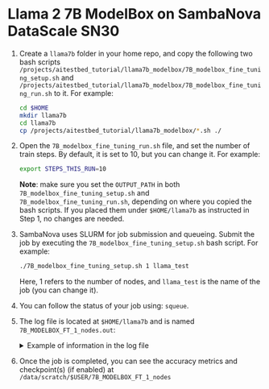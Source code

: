 # Llama 2 7B ModelBox on SambaNova DataScale SN30

1. Create a `llama7b` folder in your home repo, and copy the following two bash scripts `/projects/aitestbed_tutorial/llama7b_modelbox/7B_modelbox_fine_tuning_setup.sh` and `/projects/aitestbed_tutorial/llama7b_modelbox/7B_modelbox_fine_tuning_run.sh` to it. For example:

   ```bash
   cd $HOME
   mkdir llama7b
   cd llama7b
   cp /projects/aitestbed_tutorial/llama7b_modelbox/*.sh ./
   ```

2. Open the `7B_modelbox_fine_tuning_run.sh` file, and set the number of train steps. By default, it is set to 10, but you can change it. For example:

   ```bash
   export STEPS_THIS_RUN=10
   ```

   **Note**: make sure you set the `OUTPUT_PATH` in both `7B_modelbox_fine_tuning_setup.sh` and `7B_modelbox_fine_tuning_run.sh`, depending on where you copied the bash scripts. If you placed them under `$HOME/llama7b` as instructed in Step 1, no changes are needed. 

3. SambaNova uses SLURM for job submission and queueing. Submit the job by executing the `7B_modelbox_fine_tuning_setup.sh` bash script. For example:

   ```bash
   ./7B_modelbox_fine_tuning_setup.sh 1 llama_test
   ```

   Here, 1 refers to the number of nodes, and `llama_test` is the name of the job (you can change it).

4. You can follow the status of your job using: `squeue`.
   
5. The log file is located at `$HOME/llama7b` and is named `7B_MODELBOX_FT_1_nodes.out`:

   <details>
    <summary>Example of information in the log file </summary>
    
    ```bash
    ^M  0%|          | 1/3432 [01:38<94:08:33, 98.78s/it]2024-11-14 23:48:07,321 - apps.nlp.transformers_on_rdu.tasks.lm_tasks.gpt2_task - Process ID 3932735 - info     - epoch:0|local_step:1|global_step:1|average_loss:7.26778|steps_per_second:0.01017|step_loss:7.26778|learning_rate:1.00e-05|eval_step:0.00000|validation_average_loss:0.00000|validation_steps_per_second:0.00000|validation_total_loss:0.00000|eval_acc:0.00000
    ^M  0%|          | 2/3432 [02:42<74:28:14, 78.16s/it]2024-11-14 23:49:11,050 - apps.nlp.transformers_on_rdu.tasks.lm_tasks.gpt2_task - Process ID 3932735 - info     - epoch:0|local_step:2|global_step:2|average_loss:6.13322|steps_per_second:0.01569|step_loss:6.13322|learning_rate:1.00e-05|eval_step:0.00000|validation_average_loss:0.00000|validation_steps_per_second:0.00000|validation_total_loss:0.00000|eval_acc:0.00000
    ^M  0%|          | 3/3432 [03:46<68:10:51, 71.58s/it]2024-11-14 23:50:14,800 - apps.nlp.transformers_on_rdu.tasks.lm_tasks.gpt2_task - Process ID 3932735 - info     - epoch:0|local_step:3|global_step:3|average_loss:2.74683|steps_per_second:0.01569|step_loss:2.74683|learning_rate:1.00e-05|eval_step:0.00000|validation_average_loss:0.00000|validation_steps_per_second:0.00000|validation_total_loss:0.00000|eval_acc:0.00000
    ^M  0%|          | 4/3432 [04:49<65:12:07, 68.47s/it]2024-11-14 23:51:18,510 - apps.nlp.transformers_on_rdu.tasks.lm_tasks.gpt2_task - Process ID 3932735 - info     - epoch:0|local_step:4|global_step:4|average_loss:2.52686|steps_per_second:0.01570|step_loss:2.52686|learning_rate:1.00e-05|eval_step:0.00000|validation_average_loss:0.00000|validation_steps_per_second:0.00000|validation_total_loss:0.00000|eval_acc:0.00000
    ^M  0%|          | 5/3432 [05:53<63:34:23, 66.78s/it]2024-11-14 23:52:22,294 - apps.nlp.transformers_on_rdu.tasks.lm_tasks.gpt2_task - Process ID 3932735 - info     - epoch:0|local_step:5|global_step:5|average_loss:3.26106|steps_per_second:0.01568|step_loss:3.26106|learning_rate:1.00e-05|eval_step:0.00000|validation_average_loss:0.00000|validation_steps_per_second:0.00000|validation_total_loss:0.00000|eval_acc:0.00000
    ^M  0%|          | 6/3432 [06:57<62:42:02, 65.89s/it]2024-11-14 23:53:26,437 - apps.nlp.transformers_on_rdu.tasks.lm_tasks.gpt2_task - Process ID 3932735 - info     - epoch:0|local_step:6|global_step:6|average_loss:2.04121|steps_per_second:0.01559|step_loss:2.04121|learning_rate:1.00e-05|eval_step:0.00000|validation_average_loss:0.00000|validation_steps_per_second:0.00000|validation_total_loss:0.00000|eval_acc:0.00000
    ^M  0%|          | 7/3432 [08:02<62:08:14, 65.31s/it]2024-11-14 23:54:30,571 - apps.nlp.transformers_on_rdu.tasks.lm_tasks.gpt2_task - Process ID 3932735 - info     - epoch:0|local_step:7|global_step:7|average_loss:0.80922|steps_per_second:0.01559|step_loss:0.80922|learning_rate:1.00e-05|eval_step:0.00000|validation_average_loss:0.00000|validation_steps_per_second:0.00000|validation_total_loss:0.00000|eval_acc:0.00000
    ^M  0%|          | 8/3432 [09:06<61:43:39, 64.90s/it]2024-11-14 23:55:34,590 - apps.nlp.transformers_on_rdu.tasks.lm_tasks.gpt2_task - Process ID 3932735 - info     - epoch:0|local_step:8|global_step:8|average_loss:0.29082|steps_per_second:0.01562|step_loss:0.29082|learning_rate:1.00e-05|eval_step:0.00000|validation_average_loss:0.00000|validation_steps_per_second:0.00000|validation_total_loss:0.00000|eval_acc:0.00000
    ^M  0%|          | 9/3432 [10:10<61:28:37, 64.66s/it]2024-11-14 23:56:38,708 - apps.nlp.transformers_on_rdu.tasks.lm_tasks.gpt2_task - Process ID 3932735 - info     - epoch:0|local_step:9|global_step:9|average_loss:0.26743|steps_per_second:0.01560|step_loss:0.26743|learning_rate:1.00e-05|eval_step:0.00000|validation_average_loss:0.00000|validation_steps_per_second:0.00000|validation_total_loss:0.00000|eval_acc:0.00000
    ^M  0%|          | 10/3432 [11:13<61:11:40, 64.38s/it]2024-11-14 23:57:42,463 - apps.nlp.transformers_on_rdu.tasks.lm_tasks.gpt2_task - Process ID 3932735 - info     - epoch:0|local_step:10|global_step:10|average_loss:0.34102|steps_per_second:0.01569|step_loss:0.34102|learning_rate:1.00e-05|eval_step:0.00000|validation_average_loss:0.00000|validation_steps_per_second:0.00000|validation_total_loss:0.00000|eval_acc:0.00000

    ...

    2024-11-15 00:06:14,120 - apps.nlp.transformers_on_rdu.tasks.lm_tasks.gpt2_task - Process ID 3932735 - info     - {'e2e_train_time': 1185.6368191242218, 'e2e_training_tokens_per_second': 4421.994927479299, 'training_tokens_per_second(exclude warmup overhead)': 8224.118016154427, 'final_loss': 0.27188825607299805}
    ```

    </details>

  6. Once the job is completed, you can see the accuracy metrics and checkpoint(s) (if enabled) at `/data/scratch/$USER/7B_MODELBOX_FT_1_nodes` 
